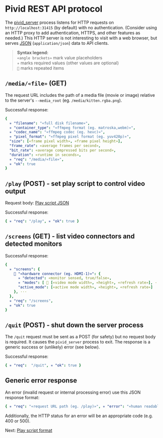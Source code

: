 # Pivid REST API protocol

The [pivid_server](running.md#pivid_server) process listens for
HTTP requests on `http://localhost:31415` (by default) with no authentication.
(Consider using an HTTP proxy to add authentication, HTTPS, and other
features as needed.) This HTTP server is not interesting to visit with a
web browser, but serves
[JSON](https://www.json.org/json-en.html) (`application/json`)
data to API clients.

> **Syntax legend:**  \
> `«angle brackets»` mark value placeholders  \
> `✳️` marks required values (other values are optional)  \
> `🔁` marks repeated items

## `/media/«file»` (GET)

The request URL includes the path of a media file (movie or image)
relative to the server's `--media_root` (eg. `/media/kitten.rgba.png`).

Successful response:

```yaml
{
  ✳️ "filename": "«full disk filename»",
  ✳️ "container_type": "«ffmpeg format (eg. matroska,webm)»",
  ✳️ "codec_name": "«ffmpeg codec (eg. hevc)»",
  ✳️ "pixel_format": "«ffmpeg pixel format (eg. yuv420p)»",
  "size": [«frame pixel width», «frame pixel height»],
  "frame_rate": «average frames per second»,
  "bit_rate": «average compressed bits per second»,
  "duration": «runtime in seconds»,
  ✳️ "req": "/media/«file»",
  ✳️ "ok": true
}
```

## `/play` (POST) - set play script to control video output

Request body: [Play script JSON](script.md)

Successful response:

```yaml
{ ✳️ "req": "/play", ✳️ "ok": true }
```

## `/screens` (GET) - list video connectors and detected monitors

Successful response:

```yaml
{
  ✳️ "screens": {
    🔁 "«hardware connector (eg. HDMI-1)»": {
      ✳️ "detected": «monitor sensed, true/false»,
      ✳️ "modes": [ 🔁 [«video mode width», «height», «refresh rate»], ··· ],
      "active_mode": [«active mode width», «height», «refresh rate»]
    }, ···
  },
  ✳️ "req": "/screens",
  ✳️ "ok": true
}
```

## `/quit` (POST) - shut down the server process

The `/quit` request must be sent as a POST (for safety) but no request body
is required. It causes the `pivid_server` process to exit. The response is a
generic success or (unlikely) error (see below).

Successful response:

```yaml
{ ✳️ "req":  "/quit", ✳️ "ok": true }
```

## Generic error response

An error (invalid request or internal processing error) use this JSON
response format:

```yaml
{ ✳️ "req": "«request URL path (eg. /play)»", ✳️ "error": "«human readable message»" }
```

Additionally, the HTTP status for an error will be an appropriate code
(e.g. 400 or 500).

Next: [Play script format](script.md)
